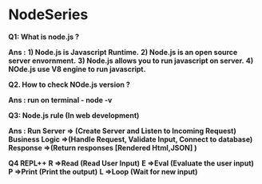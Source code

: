 # NodeSeries
**Q1: What is node.js ?**

**Ans :** 
 **1) Node.js is Javascript Runtime.**
 **2) Node.js  is an open source server envornment.**
 **3) Node.js allows you to run javascript on server.**
 **4) NOde.js use V8 engine to run javascript.**


**Q2. How to check NOde.js version ?**

**Ans : run on terminal  -  node -v**

**Q3: Node.js rule (In web development)**

**Ans : Run Server => (Create Server and Listen to Incoming Request)**
     **Business Logic =>(Handle Request, Validate Input, Connect to database)**
     **Response =>(Return responses [Rendered Html,JSON] )** 

**Q4 REPL++**
   **R =>Read  (Read User Input)**
   **E =>Eval  (Evaluate the user input)** 
   **P =>Print (Print the output)**
   **L =>Loop  (Wait for new input)**     